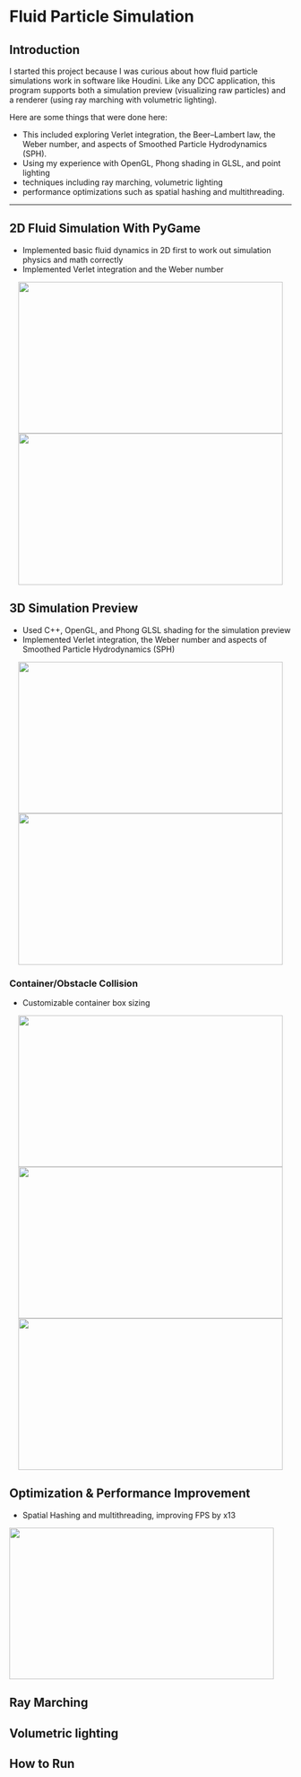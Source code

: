 # Fluid Particle Simulation

## Introduction

I started this project because I was curious about how fluid particle simulations work in software like Houdini. Like any DCC application, this program supports both a simulation preview (visualizing raw particles) and a renderer (using ray marching with volumetric lighting).

Here are some things that were done here: 
- This included exploring Verlet integration, the Beer–Lambert law, the Weber number, and aspects of Smoothed Particle Hydrodynamics (SPH).
- Using my experience with OpenGL, Phong shading in GLSL, and point lighting
- techniques including ray marching, volumetric lighting
- performance optimizations such as spatial hashing and multithreading. 
____________________________

## 2D Fluid Simulation With PyGame
- Implemented basic fluid dynamics in 2D first to work out simulation physics and math correctly
- Implemented Verlet integration and the Weber number
<p align="center">
<img src="https://media.giphy.com/media/Nh850QCpykKsL2O4r6/giphy.gif" object-fit="contain" width="472px" height="270px">
<img src="https://media.giphy.com/media/0eIo2VmXNrguzadziV/giphy.gif" object-fit="contain" width="472px" height="270px">
</p>

## 3D Simulation Preview
- Used C++, OpenGL, and Phong GLSL shading for the simulation preview
- Implemented Verlet integration, the Weber number and aspects of Smoothed Particle Hydrodynamics (SPH)
<p align="center">
<img src="https://media3.giphy.com/media/v1.Y2lkPTc5MGI3NjExcnZ5ZXptZnhkdnFrc2JreGxzNzMzNGlld3JpbHg1ZDVmdXRlcGR0aSZlcD12MV9pbnRlcm5hbF9naWZfYnlfaWQmY3Q9Zw/9B3VWv9m1Hf5LlnlmG/giphy.gif" object-fit="contain" width="472px" height="270px">
<img src="https://media0.giphy.com/media/v1.Y2lkPTc5MGI3NjExaTNzOWszYzBnMTNpOGg3MHNmMTZ3aDhndjhjZDd6NDk3MXB6dGJnNiZlcD12MV9pbnRlcm5hbF9naWZfYnlfaWQmY3Q9Zw/rtB1VRN5QF2rhylDPW/giphy.gif" object-fit="contain" width="472px" height="270px">
<p>

### Container/Obstacle Collision 
- Customizable container box sizing 
<p align="center">
<img src="https://media.giphy.com/media/XKahXL2urTKMADJJUr/giphy.gif" object-fit="contain" width="472px" height="270px">
<img src="https://media.giphy.com/media/69uYbY5LaAEZjqTuN9/giphy.gif" object-fit="contain" width="472px" height="270px">
<img src="https://media.giphy.com/media/ERDGvqDjTXkYn6UfoJ/giphy.gif" object-fit="contain" width="472px" height="270px">
<p>


## Optimization & Performance Improvement
- Spatial Hashing and multithreading, improving FPS by x13
<img src="https://media3.giphy.com/media/v1.Y2lkPTc5MGI3NjExcmt6bzA0d2lhejRydDYzdGFxZTR2bDJtN2UwbzkzMWs4N20wc2VtOCZlcD12MV9pbnRlcm5hbF9naWZfYnlfaWQmY3Q9Zw/0R272usy1N6x2ov1JW/giphy.gif" object-fit="contain" width="472px" height="270px">

## Ray Marching

## Volumetric lighting

## How to Run

